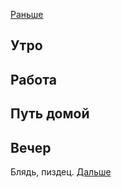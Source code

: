 [Раньше](2021.01.10.md)  
## Утро

## Работа
## Путь домой
## Вечер
Блядь, пиздец.
[Дальше](2021.01.12.md)

